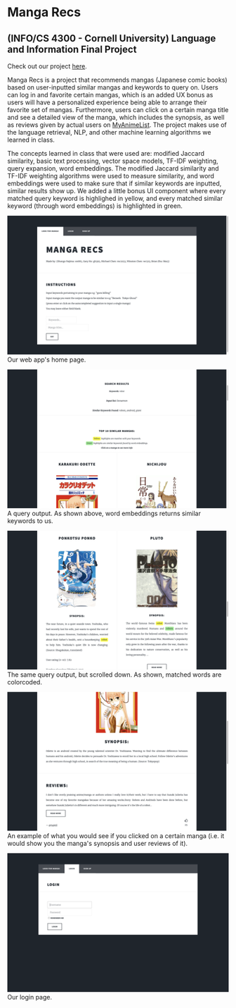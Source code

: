 # Manga Recs

## (INFO/CS 4300 - Cornell University) Language and Information Final Project

Check out our project [here](https://manga-recs.herokuapp.com/).

Manga Recs is a project that recommends mangas (Japanese comic books) based on user-inputted similar mangas and keywords to query on. Users can log in and favorite certain mangas, which is an added UX bonus as users will have a personalized experience being able to arrange their favorite set of mangas. Furthermore, users can click on a certain manga title and see a detailed view of the manga, which includes the synopsis, as well as reviews given by actual users on [MyAnimeList](https://myanimelist.net/). The project makes use of the language retrieval, NLP, and other machine learning algorithms we learned in class.

The concepts learned in class that were used are: modified Jaccard similarity, basic text processing, vector space models, TF-IDF weighting, query expansion, word embeddings. The modified Jaccard similarity and TF-IDF weighting algorithms were used to measure similarity, and word embeddings were used to make sure that if similar keywords are inputted, similar results show up. We added a little bonus UI component where every matched query keyword is highlighed in yellow, and every matched similar keyword (through word embeddings) is highlighted in green.

![home page](/img/0.png)
Our web app's home page.

![query output example 2](/img/1.png)
A query output. As shown above, word embeddings returns similar keywords to us.

![query output example 2](/img/2.png)
The same query output, but scrolled down. As shown, matched words are colorcoded.

![more details example](/img/3.png)
An example of what you would see if you clicked on a certain manga (i.e. it would show you the manga's synopsis and user reviews of it).

![login page](/img/4.png)
Our login page.
